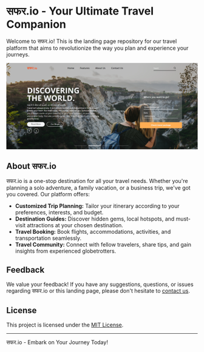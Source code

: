 # सफर.io - Your Ultimate Travel Companion

Welcome to सफर.io! This is the landing page repository for our travel platform that aims to revolutionize the way you plan and experience your journeys.

![सफर.io Landing Page Screenshot](Screenshot.png)

## About सफर.io

सफर.io is a one-stop destination for all your travel needs. Whether you're planning a solo adventure, a family vacation, or a business trip, we've got you covered. Our platform offers:

- **Customized Trip Planning:** Tailor your itinerary according to your preferences, interests, and budget.
- **Destination Guides:** Discover hidden gems, local hotspots, and must-visit attractions at your chosen destination.
- **Travel Booking:** Book flights, accommodations, activities, and transportation seamlessly.
- **Travel Community:** Connect with fellow travelers, share tips, and gain insights from experienced globetrotters.


## Feedback

We value your feedback! If you have any suggestions, questions, or issues regarding सफर.io or this landing page, please don't hesitate to [contact us](mailto:feedback@सफर.io).

## License

This project is licensed under the [MIT License](LICENSE).

---

सफर.io - Embark on Your Journey Today!
